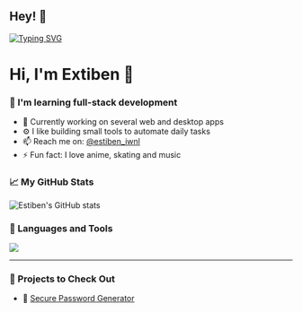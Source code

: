 ## Hey! 👋
[![Typing SVG](https://readme-typing-svg.demolab.com?font=Fira+Code&size=31&pause=1000&color=B74EF7&width=435&height=45&lines=Fullstack+developer)](https://git.io/typing-svg)
# Hi, I'm Extiben 👋

### 🧠 I'm learning full-stack development
- 🌱 Currently working on several web and desktop apps
- ⚙️ I like building small tools to automate daily tasks
- 📫 Reach me on: [@estiben_iwnl](https://instagram.com/estiben_iwnl)
- ⚡ Fun fact: I love anime, skating and music

### 📈 My GitHub Stats
![Estiben's GitHub stats](https://github-readme-stats.vercel.app/api?username=Extiben&show_icons=true&theme=tokyonight)

### 🧰 Languages and Tools

<img src="https://skillicons.dev/icons?i=python,html,css,js,react,git,github,mongodb,sqlite" />

---

### 🚀 Projects to Check Out

- 🔐 [Secure Password Generator](https://github.com/Extiben/python-safe-password-generator)
